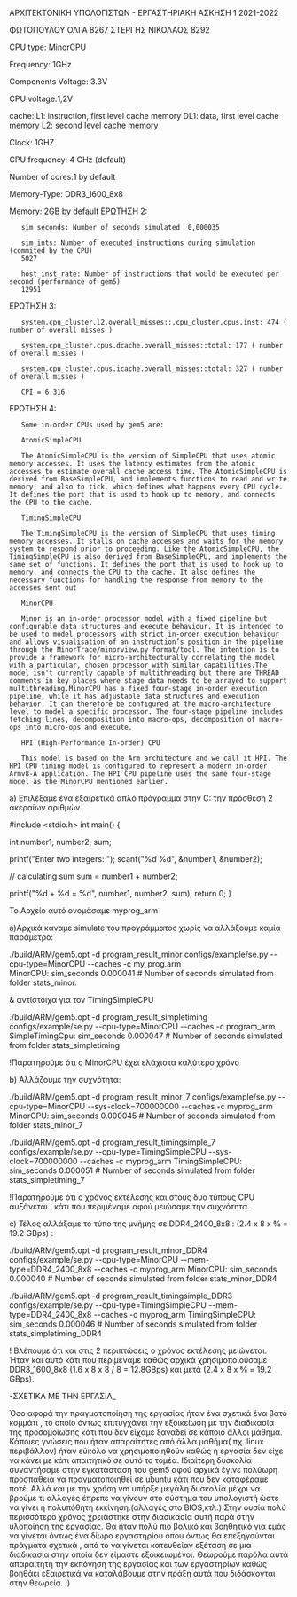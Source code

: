 

ΑΡΧΙΤΕΚΤΟΝΙΚΗ ΥΠΟΛΟΓΙΣΤΩΝ - ΕΡΓΑΣΤΗΡΙΑΚΗ ΑΣΚΗΣΗ 1 2021-2022

ΦΩΤΟΠΟΥΛΟΥ ΟΛΓΑ 8267 ΣΤΕΡΓΗΣ ΝΙΚΟΛΑΟΣ 8292


CPU type: MinorCPU

Frequency: 1GHz

Components Voltage: 3.3V

CPU voltage:1,2V

cache:IL1: instruction, first level cache memory 
      DL1: data, first level cache memory
      L2: second level cache memory 
      
Clock: 1GHZ

CPU frequency: 4 GHz (default)

Number of cores:1 by default

Memory-Type: DDR3_1600_8x8

Memory: 2GB by default
ΕΡΩΤΗΣΗ 2:

       sim_seconds: Number of seconds simulated  0,000035                                                                                                    

       sim_ints: Number of executed instructions during simulation (commited by the CPU) 
       5027

       host_inst_rate: Number of instructions that would be executed per second (performance of gem5)
       12951
ΕΡΩΤΗΣΗ 3:

       system.cpu_cluster.l2.overall_misses::.cpu_cluster.cpus.inst: 474 ( number of overall misses )

       system.cpu_cluster.cpus.dcache.overall_misses::total: 177 ( number of overall misses )

       system.cpu_cluster.cpus.icache.overall_misses::total: 327 ( number of overall misses )

       CPI = 6.316
ΕΡΩΤΗΣΗ 4:

       Some in-order CPUs used by gem5 are:

       AtomicSimpleCPU

       The AtomicSimpleCPU is the version of SimpleCPU that uses atomic memory accesses. It uses the latency estimates from the atomic accesses to estimate overall cache access time. The AtomicSimpleCPU is derived from BaseSimpleCPU, and implements functions to read and write memory, and also to tick, which defines what happens every CPU cycle. It defines the port that is used to hook up to memory, and connects the CPU to the cache.

       TimingSimpleCPU

       The TimingSimpleCPU is the version of SimpleCPU that uses timing memory accesses. It stalls on cache accesses and waits for the memory system to respond prior to proceeding. Like the AtomicSimpleCPU, the TimingSimpleCPU is also derived from BaseSimpleCPU, and implements the same set of functions. It defines the port that is used to hook up to memory, and connects the CPU to the cache. It also defines the necessary functions for handling the response from memory to the accesses sent out

       MinorCPU

       Minor is an in-order processor model with a fixed pipeline but configurable data structures and execute behaviour. It is intended to be used to model processors with strict in-order execution behaviour and allows visualisation of an instruction’s position in the pipeline through the MinorTrace/minorview.py format/tool. The intention is to provide a framework for micro-architecturally correlating the model with a particular, chosen processor with similar capabilities.The model isn't currently capable of multithreading but there are THREAD comments in key places where stage data needs to be arrayed to support multithreading.MinorCPU has a fixed four-stage in-order execution pipeline, while it has adjustable data structures and execution behavior. It can therefore be configured at the micro-architecture level to model a specific processor. The four-stage pipeline includes fetching lines, decomposition into macro-ops, decomposition of macro-ops into micro-ops and execute.

       HPI (High-Performance In-order) CPU

       This model is based on the Arm architecture and we call it HPI. The HPI CPU timing model is configured to represent a modern in-order Armv8-A application. The HPI CPU pipeline uses the same four-stage model as the MinorCPU mentioned earlier.
a) Επιλέξαμε ένα εξαιρετικά απλό πρόγραμμα στην C: την πρόσθεση 2 ακεραίων αριθμών

#include <stdio.h> int main() {

int number1, number2, sum;

printf("Enter two integers: ");
scanf("%d %d", &number1, &number2);

// calculating sum
sum = number1 + number2;      

printf("%d + %d = %d", number1, number2, sum);
return 0;
}

Το Αρχείο αυτό ονομάσαμε myprog_arm

a)Αρχικά κάναμε simulate του προγράμματος χωρίς να αλλάξουμε καμία παράμετρο:

./build/ARM/gem5.opt -d program_result_minor configs/example/se.py --cpu-type=MinorCPU --caches -c my_prog.arm  
MinorCPU: sim_seconds 0.000041 # Number of seconds simulated from folder stats_minor.

& αντίστοιχα για τον TimingSimpleCPU

./build/ARM/gem5.opt -d program_result_simpletiming configs/example/se.py --cpu-type=MinorCPU --caches -c program_arm
SimpleTimingCpu: sim_seconds 0.000047 # Number of seconds simulated from folder stats_simpletiming

!Παρατηρούμε ότι ο ΜinorCPU έχει ελάχιστα καλύτερο χρόνο

b) Αλλάζουμε την συχνότητα:

./build/ARM/gem5.opt -d program_result_minor_7 configs/example/se.py --cpu-type=MinorCPU --sys-clock=700000000 --caches -c myprog_arm
MinorCPU: sim_seconds 0.000045 # Number of seconds simulated from folder stats_minor_7

./build/ARM/gem5.opt -d program_result_timingsimple_7 configs/example/se.py --cpu-type=TimingSimpleCPU --sys-clock=700000000 --caches -c myprog_arm
TimingSimpleCPU: sim_seconds 0.000051 # Number of seconds simulated from folder stats_simpletiming_7

!Παρατηρούμε ότι ο χρόνος εκτέλεσης και στους δυο τύπους CPU αυξάνεται , κάτι που περιμέναμε αφού μειώσαμε την συχνότητα.

c) Τέλος αλλάξαμε το τύπο της μνήμης σε DDR4_2400_8x8 : (2.4 x 8 x 8⁄8 = 19.2 GBps) :

./build/ARM/gem5.opt -d program_result_minor_DDR4 configs/example/se.py --cpu-type=MinorCPU --mem-type=DDR4_2400_8x8 --caches -c myprog_arm
MinorCPU: sim_seconds 0.000040 # Number of seconds simulated from folder stats_minor_DDR4

./build/ARM/gem5.opt -d program_result_timingsimple_DDR3 configs/example/se.py --cpu-type=TimingSimpleCPU --mem-type=DDR4_2400_8x8 --caches -c myprog_arm
TimingSimpleCPU: sim_seconds 0.000046 # Number of seconds simulated from folder stats_simpletiming_DDR4

! Βλέπουμε ότι και στις 2 περιπτώσεις ο χρόνος εκτέλεσης μειώνεται. Ήταν και αυτό κάτι που περιμέναμε καθώς αρχικά χρησιμοποιούσαμε DDR3_1600_8x8 (1.6 x 8 x 8 / 8 = 12.8GBps) και μετά (2.4 x 8 x 8⁄8 = 19.2 GBps).

-ΣΧΕΤΙΚΑ ΜΕ ΤΗΝ ΕΡΓΑΣΙΑ_

Όσο αφορά την πραγματοποίηση της εργασίας ήταν ένα σχετικά ένα βατό κομμάτι , το οποίο όντως επιτυγχάνει την εξοικείωση με την διαδικασία της προσομοίωσης κάτι που δεν είχαμε ξαναδεί σε κάποιο άλλοι μάθημα. Κάποιες γνώσεις που ήταν απαραίτητες από άλλα μαθήμα( πχ. linux περιβάλλον) ήταν εύκολο να χρησιμοποιηθούν καθώς η εργασία δεν είχε να κάνει με κάτι απαιτητικό σε αυτό το τομέα. Ιδιαίτερη δυσκολία συναντήσαμε στην εγκατάσταση του gem5 αφού αρχικά έγινε πολύωρη προσπαθεια να πραγματοποιηθεί σε ubuntu κάτι που δεν καταφέραμε ποτέ. Αλλά και με την χρήση vm υπήρξε μεγάλη δυσκολία μέχρι να βρούμε τι αλλαγές έπρεπε να γίνουν στο σύστημα του υπολογιστή ώστε να γίνει η πολυπόθητη εκκίνηση.(αλλαγές στο BIOS,κτλ.) Στην ουσία πολύ περισσότερο χρόνος χρειάστηκε στην διασικασία αυτή παρά στην υλοποίηση της εργασίας. Θα ήταν πολύ πιο βολικό και βοηθητικό για εμάς να γίνεται όντως ένα δίωρο εργαστηρίου όπου όντως θα επεξηγούνται πράγματα σχετικά , από το να γίνεται κατευθείαν εξέταση σε μια διαδικασία στην οποία δεν είμαστε εξοικειωμένοι. Θεωρούμε παρόλα αυτά απαραίτητη την εκπόνηση της εργασίας και των εργαστηρίων καθώς βοηθάει εξαιρετικά να καταλάβουμε στην πράξη αυτά που διδάσκονται στην θεωρεία. :)
